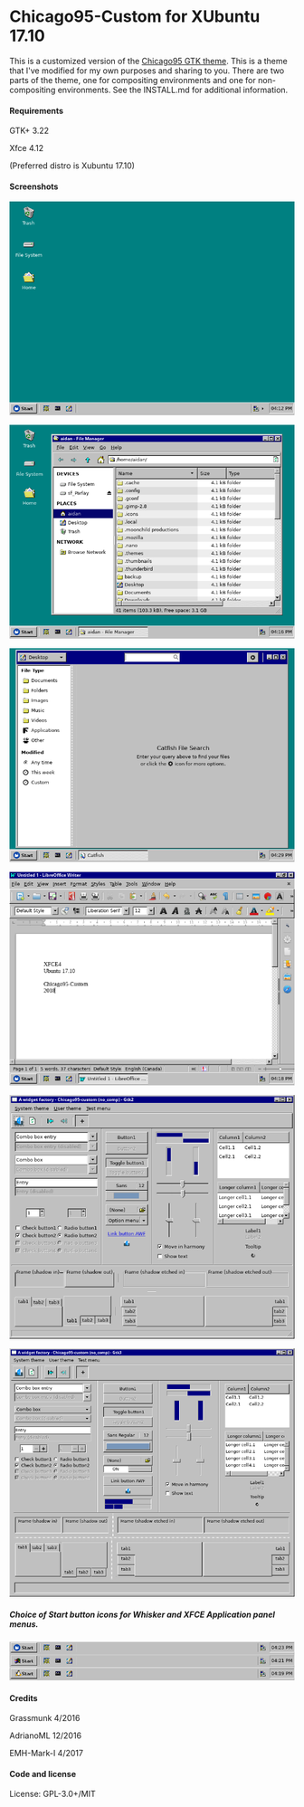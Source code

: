 # Chicago95-Custom for XUbuntu 17.10
This is a customized version of the [Chicago95 GTK theme](https://github.com/grassmunk/Chicago95). This is a theme that I've modified for my own purposes and sharing to you. There are two parts of the theme, one for compositing environments and one for non-compositing environments. See the INSTALL.md for additional information.

#### Requirements
GTK+ 3.22

Xfce 4.12

(Preferred distro is Xubuntu 17.10)

#### Screenshots
![](images/Desktop.png "Desktop")

![](images/Desktop_thunar.png "Thunar")

![](images/Desktop_search.png "file search")

![](images/Desktop_writer.png "Writer")

![](images/AWF_GTK2.png "GTK2")

![](images/AWF_GTK3.png "GTK3")

##### Choice of Start button icons for Whisker and XFCE Application panel menus.

![](images/panel_buttons.png "Panel Buttons")

#### Credits
Grassmunk 4/2016

AdrianoML 12/2016

EMH-Mark-I 4/2017

#### Code and license
License: GPL-3.0+/MIT
